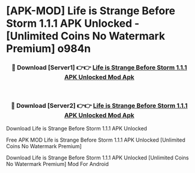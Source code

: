 # [APK-MOD] Life is Strange  Before Storm 1.1.1 APK Unlocked - [Unlimited Coins No Watermark Premium] o984n



<div align="center">
<h3>🔴 Download [Server1] 👉👉 <a href="https://momento.my/?title=Life_is_Strange__Before_Storm_1.1.1_APK_Unlocked">Life is Strange  Before Storm 1.1.1 APK Unlocked Mod Apk</a></h3><br>

<h3>🔴 Download [Server2] 👉👉 <a href="https://momento.my/?title=Life_is_Strange__Before_Storm_1.1.1_APK_Unlocked">Life is Strange  Before Storm 1.1.1 APK Unlocked Mod Apk</a></h3>
</div>



Download Life is Strange  Before Storm 1.1.1 APK Unlocked 

Free APK MOD Life is Strange  Before Storm 1.1.1 APK Unlocked [Unlimited Coins No Watermark Premium]

Download Life is Strange  Before Storm 1.1.1 APK Unlocked [Unlimited Coins No Watermark Premium] Mod For Android
